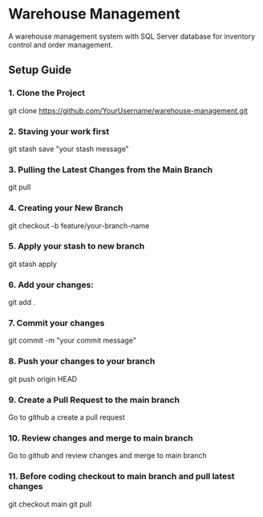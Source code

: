 # Warehouse Management

A warehouse management system with SQL Server database for inventory control and order management.

## Setup Guide

### 1. Clone the Project

git clone https://github.com/YourUsername/warehouse-management.git

### 2. Staving your work first

git stash save "your stash message"

### 3. Pulling the Latest Changes from the Main Branch

git pull

### 4. Creating your New Branch

git checkout -b feature/your-branch-name

### 5. Apply your stash to new branch

git stash apply

### 6. Add your changes:

git add .

### 7. Commit your changes

git commit -m "your commit message"

### 8. Push your changes to your branch

git push origin HEAD

### 9. Create a Pull Request to the main branch

Go to github a create a pull request

### 10. Review changes and merge to main branch

Go to github and review changes and merge to main branch

### 11. Before coding checkout to main branch and pull latest changes

git checkout main
git pull
